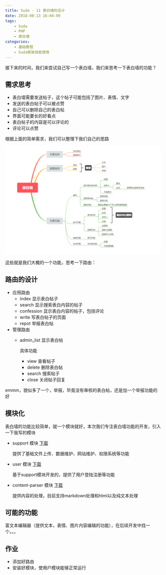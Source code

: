 ```yaml
---
title: Suda - 11 表白墙的设计 
date: 2018-08-13 16:04:09
tags:
    - Suda
    - PHP
    - 表白墙
categories:
    - 基础教程
    - Suda框架技能使用
---
```


接下来的时间，我们来尝试自己写一个表白墙，我们来思考一下表白墙的功能？

<!-- more -->

## 需求思考

- 表白墙需要发送帖子，这个帖子可能包括了图片、表情、文字
- 发送的表白帖子可以被点赞
- 自己可以删除自己的表白帖
- 界面可能要长的好看点
- 表白帖子的内容是可以评论的
- 评论可以点赞

根据上面的简单需求，我们可以整理下我们自己的思路

![](suda-confession-wall-design/1.png)

这些就是我们大概的一个功能，思考一下路由：

## 路由的设计

- 应用路由
    - index 显示表白帖子
    - search 显示搜索表白内容的帖子
    - confession 显示表白内容的帖子，包括评论
    - write 写表白帖子的页面
    - repot 举报表白帖
- 管理路由
    - admin_list 显示表白帖

        具体功能
        - view 查看帖子
        - delete 删除表白帖
        - search 搜索帖子
        - close 关闭帖子回复
    
emmm，貌似多了一个，举报，毕竟没有审核的表白帖，还是加一个举报功能的好

## 模块化

表白墙的功能比较简单，就一个模块就好，本次我们专注表白墙功能的开发，引入一下我写的模块

- support 模块 [下载](suda-confession-wall-design/dxkite-support.18.0813.mod)

    提供了基础文件上传、数据维护、网站维护、权限系统等功能
- user 模块 [下载](suda-confession-wall-design/dxkite-user.18.08.13.mod)

    基于support模块开发的，提供了用户登陆注册等功能
- content-parser 模块 [下载](suda-confession-wall-design/dxkite-content-parser.18.08.13.mod)

    提供内容的处理，目前支持markdown处理和html以及纯文本处理

## 可能的功能

富文本编辑器（提供文本，表情、图片内容编辑的功能），在后续开发中找一个。。。

## 作业

- 添加好路由
- 安装好模块，使用户模块能够正常运行
